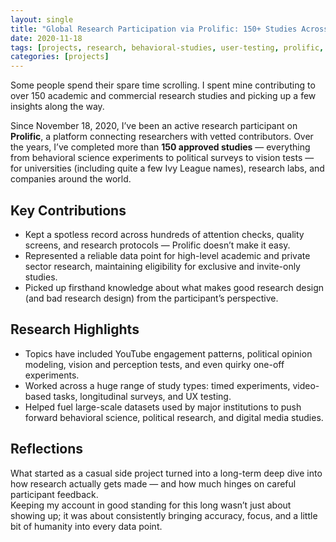 ```yaml
---
layout: single
title: "Global Research Participation via Prolific: 150+ Studies Across Disciplines"
date: 2020-11-18
tags: [projects, research, behavioral-studies, user-testing, prolific, data]
categories: [projects]
---
```

Some people spend their spare time scrolling. I spent mine contributing to over 150 academic and commercial research studies and picking up a few insights along the way.

Since November 18, 2020, I’ve been an active research participant on **Prolific**, a platform connecting researchers with vetted contributors. Over the years, I’ve completed more than **150 approved studies** — everything from behavioral science experiments to political surveys to vision tests — for universities (including quite a few Ivy League names), research labs, and companies around the world.

## Key Contributions

- Kept a spotless record across hundreds of attention checks, quality screens, and research protocols — Prolific doesn’t make it easy.
- Represented a reliable data point for high-level academic and private sector research, maintaining eligibility for exclusive and invite-only studies.
- Picked up firsthand knowledge about what makes good research design (and bad research design) from the participant’s perspective.

## Research Highlights

- Topics have included YouTube engagement patterns, political opinion modeling, vision and perception tests, and even quirky one-off experiments.
- Worked across a huge range of study types: timed experiments, video-based tasks, longitudinal surveys, and UX testing.
- Helped fuel large-scale datasets used by major institutions to push forward behavioral science, political research, and digital media studies.

## Reflections

What started as a casual side project turned into a long-term deep dive into how research actually gets made — and how much hinges on careful participant feedback.  
Keeping my account in good standing for this long wasn’t just about showing up; it was about consistently bringing accuracy, focus, and a little bit of humanity into every data point.
